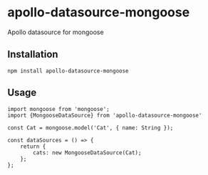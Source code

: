 # apollo-datasource-mongoose

Apollo datasource for mongoose

## Installation

```
npm install apollo-datasource-mongoose
```

## Usage

```
import mongoose from 'mongoose';
import {MongooseDataSource} from 'apollo-datasource-mongoose'

const Cat = mongoose.model('Cat', { name: String });

const dataSources = () => {
    return {
        cats: new MongooseDataSource(Cat);
    };
};
```